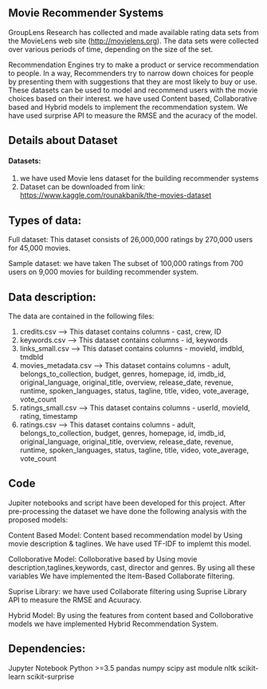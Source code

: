 ## Movie Recommender Systems

GroupLens Research has collected and made available rating data sets from the MovieLens web site (http://movielens.org). 
The data sets were collected over various periods of time, depending on the size of the set.

Recommendation Engines try to make a product or service recommendation to people. In a way, Recommenders try to narrow down choices for people by presenting them with suggestions that they are most likely to buy or use.
These datasets can be used to model and recommend users with the movie choices based on their interest. we have used Content based, Collaborative based and Hybrid models to implement the recommendation system.
We have used surprise API to measure the RMSE and the acuracy of the model. 

## Details about Dataset

#### Datasets:

1) we have used Movie lens dataset for the building recommender systems 
2) Dataset can be downloaded from link: https://www.kaggle.com/rounakbanik/the-movies-dataset

## Types of data:

Full dataset: This dataset consists of 26,000,000 ratings by 270,000 users for 45,000 movies.

Sample dataset: we have taken The subset of 100,000 ratings from 700 users on 9,000 movies for building recommender system.

## Data description:

The data are contained in the following files:

1) credits.csv             --> This dataset contains columns - cast, crew, ID
2) keywords.csv            --> This dataset contains columns - id, keywords
3) links_small.csv         --> This dataset contains columns - movieId, imdbId, tmdbId
4) movies_metadata.csv     --> This dataset contains columns - adult, belongs_to_collection, budget, genres, homepage, id, imdb_id, original_language, original_title, overview, release_date, revenue, runtime, spoken_languages, status, tagline, title, video, vote_average, vote_count
5) ratings_small.csv       --> This dataset contains columns - userId, movieId, rating, timestamp
6) ratings.csv             --> This dataset contains columns - adult, belongs_to_collection, budget, genres, homepage, id, imdb_id, original_language, original_title, overview, release_date, revenue, runtime, spoken_languages, status, tagline, title, video, vote_average, vote_count

## Code

Jupiter notebooks and script have been developed for this project.
After pre-processing the dataset we have done the following analysis with the proposed models:

Content Based Model: Content based recommendation model by Using movie description & taglines. We have used TF-IDF to implemt this model. 

Colloborative Model: Colloborative based by Using movie description,taglines,keywords, cast, director and genres. By using all these variables We have implemented the 
Item-Based Collaborate filtering. 

Suprise Library: we have used Collaborate filtering using Suprise Library API to measure the RMSE and Acuuracy.

Hybrid Model: By using the features from content based and Colloborative models we have implemented Hybrid Recommendation System.


## Dependencies:

Jupyter Notebook
Python >=3.5
pandas
numpy
scipy
ast module
nltk
scikit-learn
scikit-surprise
